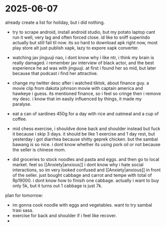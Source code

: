 # 2025-06-07

already create a list for holiday, but i did nothing. 

- try to scrape android, install android studio, but my potato laptop cant run it well, very lag and often forced close. id like to sniff superindo actually but still fail til now. its so hard to download apk right now, most play store alt just publish xapk, lazy to expore xapk converter.

- watching jav jinguuji nao, i dont know why i like ntr, i think my brain is really damaged. i remember jav interview of black actor, and the best experience he ad was with jinguuji. at first i found her so mid, but later because that podcast i find her attractive.

- change my twitter desc after i watched tiktok, about finance guy. a movie clip from dakota johnson movie with captain america and hawkeye i guess. its mentioned finance, so i feel so cringe then i remove my desc. i know that im easily influenced by things, it made my paralyse. 

- eat a can of sardines 450g for a day with rice and oatmeal and a cup of coffee. 

- mid chess exercise, i shouldve done back and shoulder instead but fuck it because i skip 3 days. it should be like 1 exercise and 1 day rest, but yesterday i got diarrhea because shitty geprek chicken. but the sambal bawang is so nice. i dont know whether its using pork oil or not because the seller is chinese mom. 

- did groceries to stock noodles and pasta and eggs. and then go to local market. feel so [[Anxiety|anxious]] i dont know why i hate social interactions, so im very looked confused and [[Anxiety|anxious]] in front of the seller. just bought cabbage and carrot and tempe with total of Rp19000. i dont know how to finisih one cabbage. actually i want to buy only 5k, but it turns out 1 cabbage is just 7k. 

plan for tomorrow:

- im gonna cook noodle with eggs and vegetables. want to try sambal trasi sasa. 
- exercise for back and shoulder if i feel like recover. 
- 
